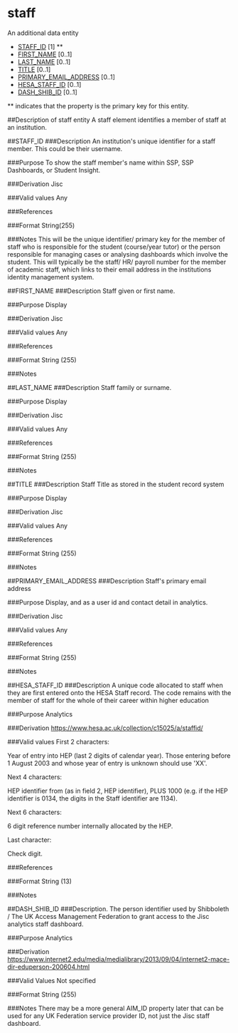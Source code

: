 # staff
An additional data entity

* [STAFF_ID](#staff_id) [1] **
* [FIRST_NAME](#first_name) [0..1]
* [LAST_NAME](#last_name) [0..1]
* [TITLE](#title) [0..1]
* [PRIMARY_EMAIL_ADDRESS](#primary_email_address) [0..1]
* [HESA_STAFF_ID](#hesa_staff_id) [0..1]
* [DASH_SHIB_ID](#dash_shib_id) [0..1]

\** indicates that the property is the primary key for this entity.

##Description of staff entity
A staff element identifies a member of staff at an institution.

##STAFF_ID
###Description
An institution's unique identifier for a staff member. This could be their username.

###Purpose
To show the staff member's name within SSP, SSP Dashboards, or Student Insight.

###Derivation
Jisc

###Valid values
Any

###References

###Format
String(255)

###Notes
This will be the unique identifier/ primary key for the member of staff who is responsible for the student (course/year tutor) or the person responsible for managing cases or analysing dashboards which involve the student. This will typically be the staff/ HR/ payroll number for the member of academic staff, which links to their email address in the institutions identity management system.


##FIRST_NAME
###Description
Staff given or first name.

###Purpose
Display

###Derivation
Jisc

###Valid values
Any

###References

###Format
String (255)

###Notes


##LAST_NAME
###Description
Staff family or surname.

###Purpose
Display

###Derivation
Jisc

###Valid values
Any

###References

###Format
String (255)

###Notes


##TITLE
###Description
Staff Title as stored in the student record system

###Purpose
Display

###Derivation
Jisc

###Valid values
Any

###References

###Format
String (255)

###Notes


##PRIMARY_EMAIL_ADDRESS
###Description
Staff's primary email address

###Purpose
Display, and as a user id and contact detail in analytics.

###Derivation
Jisc

###Valid values
Any

###References

###Format
String (255)

###Notes


##HESA_STAFF_ID
###Description
A unique code allocated to staff when they are first entered onto the HESA Staff record. The code remains with the member of staff for the whole of their career within higher education

###Purpose
Analytics

###Derivation
https://www.hesa.ac.uk/collection/c15025/a/staffid/

###Valid values
First 2 characters:

Year of entry into HEP (last 2 digits of calendar year). Those entering before 1 August 2003 and whose year of entry is unknown should use 'XX'.

Next 4 characters:

HEP identifier from (as in field 2, HEP identifier), PLUS 1000 (e.g. if the HEP identifier is 0134, the digits in the Staff identifier are 1134).

Next 6 characters:

6 digit reference number internally allocated by the HEP.

Last character:

Check digit. 

###References

###Format
String (13)

###Notes



##DASH_SHIB_ID
###Description.
The person identifier used by Shibboleth / The UK Access Management Federation to grant access to the Jisc analytics staff dashboard.

###Purpose
Analytics 

###Derivation
https://www.internet2.edu/media/medialibrary/2013/09/04/internet2-mace-dir-eduperson-200604.html

###Valid Values
Not specified

###Format
String (255)

###Notes
There may be a more general AIM_ID property later that can be used for any UK Federation service provider ID, not just the Jisc staff dashboard.
